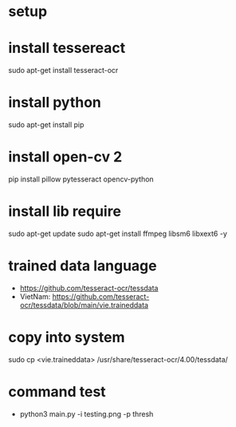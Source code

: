 # setup
# install tessereact
sudo apt-get install tesseract-ocr
# install python
sudo apt-get install pip
# install open-cv 2
pip install pillow pytesseract opencv-python
# install lib require
sudo apt-get update
sudo apt-get install ffmpeg libsm6 libxext6  -y

# trained data language
- https://github.com/tesseract-ocr/tessdata
- VietNam: https://github.com/tesseract-ocr/tessdata/blob/main/vie.traineddata

# copy into system
sudo cp <vie.traineddata> /usr/share/tesseract-ocr/4.00/tessdata/
# 

# command test
- python3 main.py -i testing.png -p thresh